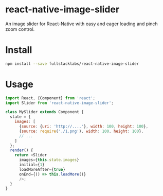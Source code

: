 react-native-image-slider
===

An image slider for React-Native with easy and eager loading and pinch zoom control.

# Install

```bash
npm install --save fullstacklabs/react-native-image-slider
```

# Usage

```javascript
import React, {Component} from 'react';
import Slider from 'react-native-image-slider';

class MySlider extends Component {
  state = {
    images: [
      {source: {uri: 'http://....'}, width: 100, height: 100},
      {source: require('./1.png'), width: 100, height: 100},
      // ...
    ]
  };
  render() {
    return <Slider
      images={this.state.images}
      initial={1}
      loadMoreAfter={true}
      onEnd={() => this.loadMore()}
      />;
  }
}
```
